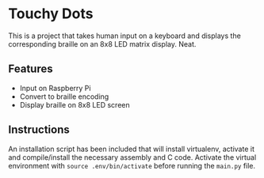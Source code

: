 # Touchy Dots

This is a project that takes human input on a keyboard and displays the corresponding braille on an 8x8 LED matrix display. Neat.

## Features

* Input on Raspberry Pi
* Convert to braille encoding
* Display braille on 8x8 LED screen

## Instructions

An installation script has been included that will install virtualenv, activate
it and compile/install the necessary assembly and C code. Activate the virtual
environment with `source .env/bin/activate` before running the `main.py` file.
